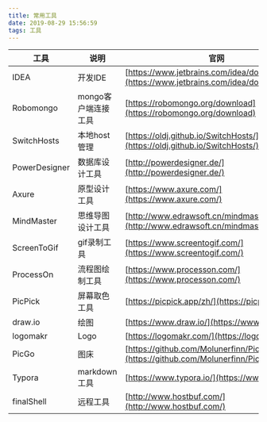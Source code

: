 ```yaml
---
title: 常用工具
date: 2019-08-29 15:56:59
tags: 工具
---
```



| **工具**      | **说明**            | **官网**                                                     |
| ------------- | ------------------- | ------------------------------------------------------------ |
| IDEA          | 开发IDE             | [https://www.jetbrains.com/idea/download](https://www.jetbrains.com/idea/download) |
| Robomongo     | mongo客户端连接工具 | [https://robomongo.org/download](https://robomongo.org/download) |
| SwitchHosts   | 本地host管理        | [https://oldj.github.io/SwitchHosts/](https://oldj.github.io/SwitchHosts/) |
| PowerDesigner | 数据库设计工具      | [http://powerdesigner.de/](http://powerdesigner.de/) |
| Axure         | 原型设计工具        | [https://www.axure.com/](https://www.axure.com/) |
| MindMaster    | 思维导图设计工具    | [http://www.edrawsoft.cn/mindmaster](http://www.edrawsoft.cn/mindmaster) |
| ScreenToGif   | gif录制工具         | [https://www.screentogif.com/](https://www.screentogif.com/) |
| ProcessOn     | 流程图绘制工具      | [https://www.processon.com/](https://www.processon.com/) |
| PicPick       | 屏幕取色工具        | [https://picpick.app/zh/](https://picpick.app/zh/) |
| draw.io       | 绘图                | [https://www.draw.io/](https://www.draw.io/)                 |
| logomakr      | Logo                | [https://logomakr.com/](https://logomakr.com/)               |
| PicGo         | 图床                | [https://github.com/Molunerfinn/PicGo/releases](https://github.com/Molunerfinn/PicGo/releases) |
| Typora        | markdown工具        | [https://www.typora.io/](https://www.typora.io/)|
| finalShell    | 远程工具            | [http://www.hostbuf.com/](http://www.hostbuf.com/)|

